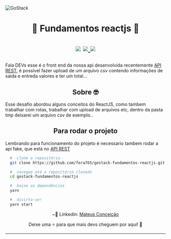 <img alt="GoStack" src="https://storage.googleapis.com/golden-wind/bootcamp-gostack/header-desafios.png" />
<h1 align="center">
  🚀 Fundamentos reactjs 🚀
  <p align="center">
  <img src="https://img.shields.io/badge/tech-front--end-green" />

  <a href="https://reactjs.org/">
    <img src="https://img.shields.io/badge/framework-reactjs-blue" />
  </a>

  <a href="https://github.com/Rocketseat">
    <img src="https://img.shields.io/badge/source-rocketseat-blueviolet" />
  </a>
  </p>
</h1>
<p>
  Fala DEVs esse é o front end  da nossa api desenvolvida recentemente <a href="https://github.com/fera765/Gostack-typeorm-upload">API REST</a>, é possível fazer upload de um arquivo csv contendo informações de saida e entreda valores e ter um total...
</p>

<h2 align="center">
  Sobre 🤓
</h2>

<p>
  Esse desafio abordou alguns conceitos do ReactJS, como tambem trabalhar com rotas, trabalhar com upload de arquivos etc, dentro da pasta tmp deixarei um arquivo csv de exemplo..
</p>

<h2 align="center">
  Para rodar o projeto
</h2>

<p>
 Lembrando para funcionamento do projeto é necessario tambem rodar a api fake, que está no <a href="https://github.com/fera765/Gostack-typeorm-upload">API REST</a>
</p>

```bash
  #  clone o repositório
  git clone https://github.com/fera765/gostack-fundamentos-reactjs.git

  #  navegue até o repositório clonado
  cd gostack-fundamentos-reactjs

  #  baixe as dependências
  yarn

  #  divirta-se!
  yarn start
```

<p align="center">
  ~💜  Linkedin: <a href="https://www.linkedin.com/in/lord775/">Mateus Conceição</a>
</p>

<p align="center">
  Deixe uma ⭐ para que mais devs cheguem por aqui! 🚀
</p>

<hr>
